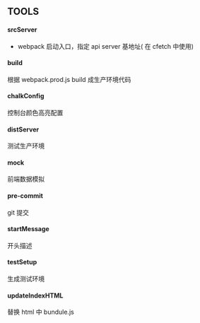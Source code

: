 ## TOOLS

#### srcServer
*  webpack 启动入口，指定 api server 基地址( 在 cfetch 中使用)

#### build
根据 webpack.prod.js build 成生产环境代码

#### chalkConfig
控制台颜色高亮配置

#### distServer
测试生产环境

#### mock
前端数据模拟

#### pre-commit
git 提交

#### startMessage
开头描述

#### testSetup
生成测试环境

#### updateIndexHTML
替换 html 中 bundule.js

